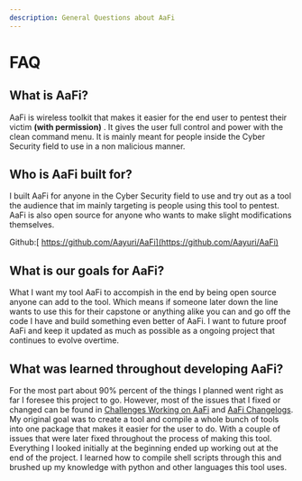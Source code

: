 ```yaml
---
description: General Questions about AaFi
---
```


# FAQ

## What is AaFi?

AaFi is wireless toolkit that makes it easier for the end user to pentest their victim **\(with permission\)** . It gives the user full control and power with the clean command menu. It is mainly meant for people inside the Cyber Security field to use in a non malicious manner. 

## Who is AaFi built for? 

I built AaFi for anyone in the Cyber Security field to use and try out as a tool the audience that im mainly targeting is people using this tool to pentest. AaFi is also open source for anyone who wants to make slight modifications themselves. 

Github:[ https://github.com/Aayuri/AaFi](https://github.com/Aayuri/AaFi) 

## What is our goals for AaFi?

What I want my tool AaFi to accompish in the end by being open source anyone can add to the tool. Which means if someone later down the line wants to use this for their capstone or anything alike you can and go off the code I have and build something even better of AaFi. I want to future proof AaFi and keep it updated as much as possible as a ongoing project that continues to evolve overtime.

## What was learned throughout developing AaFi?

For the most part about 90% percent of the things I planned went right as far I foresee this project to go. However, most of the issues that I fixed or changed can be found in [Challenges Working on AaFi](challenges-working-on-aafi.md) and [AaFi Changelogs](../aafi-changelogs.md). My original goal was to create a tool and compile a whole bunch of tools into one package that makes it easier for the user to do. With a couple of issues that were later fixed throughout the process of making this tool. Everything I looked initially at the beginning ended up working out at the end of the project. I learned how to compile shell scripts through this and brushed up my knowledge with python and other languages this tool uses. 

